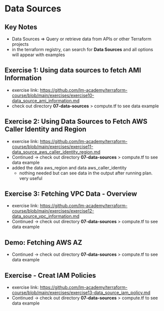 # Data Sources

## Key Notes
- Data Sources => Query or retrieve data from APIs or other Terraform projects
- in the terraform registry, can search for **Data Sources** and all options will appear with examples

## Exercise 1: Using data sources to fetch AMI Information
- exercise link: https://github.com/lm-academy/terraform-course/blob/main/exercises/exercise10-data_source_ami_information.md
- check out directory **07-data-sources** > compute.tf to see data example

## Exercise 2: Using Data Sources to Fetch AWS Caller Identity and Region
- exercise link: https://github.com/lm-academy/terraform-course/blob/main/exercises/exercise11-data_source_aws_caller_identity_region.md
- Continued -> check out directory **07-data-sources** > compute.tf to see data example
- added the data aws_region and data aws_caller_identity
    * nothing needed but can see data in the output after running plan. very useful

## Exercise 3: Fetching VPC Data - Overview
- exercise link: https://github.com/lm-academy/terraform-course/blob/main/exercises/exercise12-data_source_vpc_information.md
- Continued -> check out directory **07-data-sources** > compute.tf to see data example

## Demo: Fetching AWS AZ
- Continued -> check out directory **07-data-sources** > compute.tf to see data example

## Exercise - Creat IAM Policies
- exercise link: https://github.com/lm-academy/terraform-course/blob/main/exercises/exercise13-data_source_iam_policy.md
- Continued -> check out directory **07-data-sources** > compute.tf to see data example
